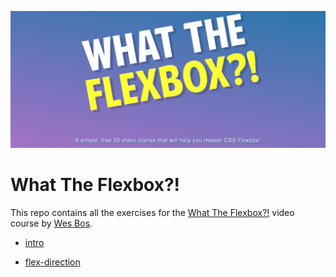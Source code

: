 ![Flexbox](/flexbox.png)
# What The Flexbox?!

This repo contains all the exercises for the [What The Flexbox?!](https://flexbox.io) video course by [Wes Bos](https://github.com/wesbos).

* [intro](https://eneax.github.io/learn-flexbox/intro)

* [flex-direction](https://eneax.github.io/learn-flexbox/flex-direction)